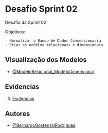 # Desafio Sprint 02
Desafio da Sprint 02

Objetivos:

    - Normalizar o Bando de Dados Concessionaria
    - Criar os modelos relacionais e dimensionais

## Visualização dos Modelos

- [@ModeloRelacional_ModeloDimensional](https://drive.google.com/file/d/1myjX29IC-QCimW5RsRsC2sjd_qMNbDtX/view?usp=sharing)

## Evidencias
3. [Evidencias](sprint02/evidencias/README.md)


## Autores
- [@BernardoGostenskiRodrigues](https://github.com/bezudo)

